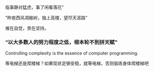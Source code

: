临事静对猛虎，事了闲看落花”

“昨夜西风凋敝树，独上高楼，望尽天涯路”

难在自觉，贵在坚持。

### “以大多数人的努力程度之低，根本轮不到拼天赋”

Controlling complexity is the essence of computer programming.

等电梯还是爬楼梯？如果现状足够安稳，就等电梯，否则锻炼身体爬楼梯吧

